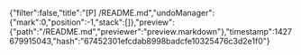 {"filter":false,"title":"[P] /README.md","undoManager":{"mark":0,"position":-1,"stack":[]},"preview":{"path":"/README.md","previewer":"preview.markdown"},"timestamp":1427679915043,"hash":"67452301efcdab8998badcfe10325476c3d2e1f0"}